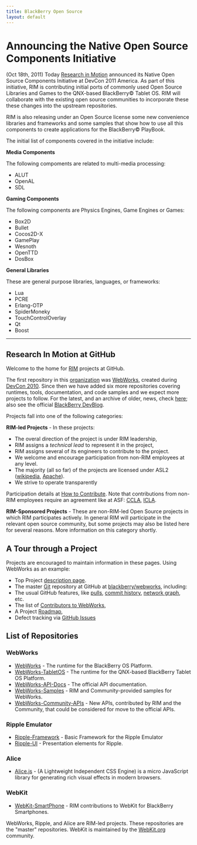 ```yaml
---
title: BlackBerry Open Source
layout: default
---
```


# Announcing the Native Open Source Components Initiative

(Oct 18th, 2011) Today [Research in Motion](http://rim.com) announced its Native Open Source Components Initiative at DevCon 2011 America.
As part of this initiative, RIM is contributing initial ports of commonly used Open Source Libraries and Games to
the QNX-based BlackBerry&copy; Tablet OS.  RIM will collaborate with the existing open source communities to
incorporate these these changes into the upstream repositories.

RIM is also releasing under an Open Source license some new convenience libraries and frameworks and some samples that show how
to use all this components to create applications for the BlackBerry&copy; PlayBook.

The initial list of components covered in the initiative include:

**Media Components**

The following compoments are related to multi-media processing:

* ALUT
* OpenAL
* SDL

**Gaming Components**

The following components are Physics Engines, Game Engines or Games:
* Box2D
* Bullet
* Cocos2D-X
* GamePlay
* Wesnoth
* OpenTTD
* DosBox

**General Libraries**

These are general purpose libraries, languages, or frameworks:
* Lua
* PCRE
* Erlang-OTP
* SpiderMoneky
* TouchControlOverlay
* Qt
* Boost

----

## Research In Motion at GitHub

Welcome to the home for [RIM](http://rim.com) projects at GitHub.

The first repository in this [organization](https://github.com/blog/674-introducing-organizations) was [WebWorks](https://github.com/blackberry/WebWorks/commit/1a7373cb155756fb6be7ccce893d6d790ec10abf), created during [DevCon 2010](http://devblog.blackberry.com/2010/09/blackberry-webworks-and-the-open-source-community/).  Since then we have added six more repositories covering runtimes, tools, documentation, and code samples and we expect more projects to follow.
For the latest, and an archive of older, news, check [here](news); also see the official [BlackBerry DevBlog](http://devblog.blackberry.com/).

Projects fall into one of the following categories:

**RIM-led Projects** - In these projects:

* The overal direction of the project is under RIM leadership,
* RIM assigns a _technical lead_ to represent it in the project,
* RIM assigns several of its engineers to contribute to the project.
* We welcome and encourage participation from non-RIM employees at any level.
* The majority (all so far) of the projects are licensed under ASL2 ([wikipedia](http://en.wikipedia.org/wiki/Apache_Software_License), [Apache](http://www.apache.org/licenses/)).
* We strive to operate transparently

Participation details at [How to Contribute](howToContribute.html).  Note that contributions from non-RIM employees require an agreement like at ASF: [CCLA](http://www.blackberry.com/legal/pdfs/webworks/Research_In_Motion_Limited_CCLA_021811_cl.pdf), [ICLA](http://www.blackberry.com/legal/pdfs/webworks/Research_In_Motion_Limited_ICLA_021811_cl.pdf).


**RIM-Sponsored Projects** - These are non-RIM-led Open Source projects in which RIM participates actively.  In general RIM will participate in the relevant open source community, but some projects may also be listed here for several reasons.  More information on this category shortly.

## A Tour through a Project

Projects are encouraged to maintain information in these pages.  Using WebWorks as an example:

* Top Project [description page](webworks/index.html).
* The master [Git](http://en.wikipedia.org/wiki/Git_%28software%29) repository at GitHub at [blackberry/webworks](http://github.com/blackberry/WebWorks), including:
* The usual GitHub features, like [pulls](https://github.com/blackberry/WebWorks/pulls), [commit history](https://github.com/blackberry/WebWorks/commits/master), [network graph](https://github.com/blackberry/WebWorks/network), etc.
* The list of [Contributors to WebWorks](https://github.com/blackberry/WebWorks/contributors),
* A Project [Roadmap](https://github.com/blackberry/WebWorks/issues/milestones),
* Defect tracking via [GitHub Issues](https://github.com/blackberry/WebWorks/issues)

## List of Repositories

### WebWorks

* [WebWorks](http://github.com/blackberry/WebWorks) - The runtime for the BlackBerry OS Platform.
* [WebWorks-TabletOS](http://github.com/blackberry/WebWorks-TabletOS) - The runtime for the QNX-based BlackBerry Tablet OS Platform.
* [WebWorks-API-Docs](https://github.com/blackberry/WebWorks-API-Docs) - The official API documentation.
* [WebWorks-Samples](https://github.com/blackberry/WebWorks-Samples) - RIM and Community-provided samples for WebWorks.
* [WebWorks-Community-APIs](http://github.com/blackberry/WebWorks-Community-APIs) - New APIs, contributed by RIM and the Community, that could be considered for move to the official APIs.

### Ripple Emulator

* [Ripple-Framework](https://github.com/blackberry/Ripple-Framework) - Basic Framework for the Ripple Emulator
* [Ripple-UI](https://github.com/blackberry/Ripple-UI) - Presentation elements for Ripple.

### Alice

* [Alice.js](https://github.com/blackberry/Alice) - (A Lightweight Independent CSS Engine) is a micro JavaScript library for generating rich visual effects in modern browsers.

### WebKit

* [WebKit-SmartPhone](https://github.com/blackberry/WebKit-Smartphone) - RIM contributions to WebKit for BlackBerry Smartphones.

WebWorks, Ripple, and Alice are RIM-led projects.  These repositories are the "master" repositories.
WebKit is maintained by the [WebKit.org](http://webkit.org) community.


